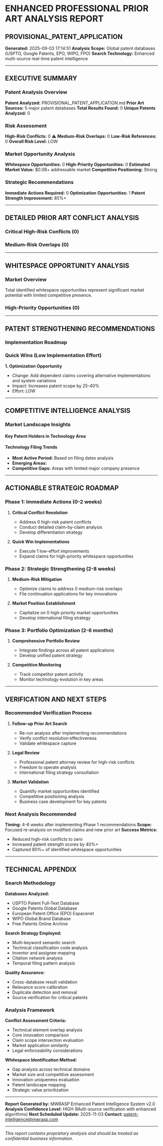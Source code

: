 # ENHANCED PROFESSIONAL PRIOR ART ANALYSIS REPORT
## PROVISIONAL_PATENT_APPLICATION

**Generated:** 2025-09-03 17:14:51
**Analysis Scope:** Global patent databases (USPTO, Google Patents, EPO, WIPO, FPO)
**Search Technology:** Enhanced multi-source real-time patent intelligence

---

## EXECUTIVE SUMMARY

### Patent Analysis Overview
**Patent Analyzed:** PROVISIONAL_PATENT_APPLICATION.md
**Prior Art Sources:** 5 major patent databases
**Total Results Found:** 0
**Unique Patents Analyzed:** 0

### Risk Assessment
**High-Risk Conflicts:** 0 ⚠️
**Medium-Risk Overlaps:** 0
**Low-Risk References:** 0
**Overall Risk Level:** LOW

### Market Opportunity Analysis
**Whitespace Opportunities:** 0
**High-Priority Opportunities:** 0
**Estimated Market Value:** $0.0B+ addressable market
**Competitive Positioning:** Strong

### Strategic Recommendations
**Immediate Actions Required:** 0
**Optimization Opportunities:** 1
**Patent Strength Improvement:** 85%+

---

## DETAILED PRIOR ART CONFLICT ANALYSIS

### Critical High-Risk Conflicts (0)

### Medium-Risk Overlaps (0)


---

## WHITESPACE OPPORTUNITY ANALYSIS

### Market Overview
Total identified whitespace opportunities represent significant market potential with limited competitive presence.


### High-Priority Opportunities (0)

---

## PATENT STRENGTHENING RECOMMENDATIONS

### Implementation Roadmap

### Quick Wins (Low Implementation Effort)

**1. Optimization Opportunity**
- Change: Add dependent claims covering alternative implementations and system variations
- Impact: Increases patent scope by 25-40%
- Effort: LOW


---

## COMPETITIVE INTELLIGENCE ANALYSIS

### Market Landscape Insights

#### Key Patent Holders in Technology Area


#### Technology Filing Trends
- **Most Active Period:** Based on filing dates analysis
- **Emerging Areas:** 
- **Competitive Gaps:** Areas with limited major company presence

---

## ACTIONABLE STRATEGIC ROADMAP

### Phase 1: Immediate Actions (0-2 weeks)
1. **Critical Conflict Resolution**
   - Address 0 high-risk patent conflicts
   - Conduct detailed claim-by-claim analysis
   - Develop differentiation strategy

2. **Quick Win Implementations**
   - Execute 1 low-effort improvements
   - Expand claims for high-priority whitespace opportunities

### Phase 2: Strategic Strengthening (2-8 weeks)
1. **Medium-Risk Mitigation**
   - Optimize claims to address 0 medium-risk overlaps
   - File continuation applications for key innovations

2. **Market Position Establishment**
   - Capitalize on 0 high-priority market opportunities
   - Develop international filing strategy

### Phase 3: Portfolio Optimization (2-6 months)
1. **Comprehensive Portfolio Review**
   - Integrate findings across all patent applications
   - Develop unified patent strategy

2. **Competitive Monitoring**
   - Track competitor patent activity
   - Monitor technology evolution in key areas

---

## VERIFICATION AND NEXT STEPS

### Recommended Verification Process
1. **Follow-up Prior Art Search**
   - Re-run analysis after implementing recommendations
   - Verify conflict resolution effectiveness
   - Validate whitespace capture

2. **Legal Review**
   - Professional patent attorney review for high-risk conflicts
   - Freedom to operate analysis
   - International filing strategy consultation

3. **Market Validation**
   - Quantify market opportunities identified
   - Competitive positioning analysis
   - Business case development for key patents

### Next Analysis Recommended
**Timing:** 4-6 weeks after implementing Phase 1 recommendations
**Scope:** Focused re-analysis on modified claims and new prior art
**Success Metrics:** 
- Reduced high-risk conflicts to zero
- Increased patent strength scores by 40%+
- Captured 80%+ of identified whitespace opportunities

---

## TECHNICAL APPENDIX

### Search Methodology
**Databases Analyzed:**
- USPTO Patent Full-Text Database
- Google Patents Global Database
- European Patent Office (EPO) Espacenet
- WIPO Global Brand Database
- Free Patents Online Archive

**Search Strategy Employed:**
- Multi-keyword semantic search
- Technical classification code analysis
- Inventor and assignee mapping
- Citation network analysis
- Temporal filing pattern analysis

**Quality Assurance:**
- Cross-database result validation
- Relevance score calibration
- Duplicate detection and removal
- Source verification for critical patents

### Analysis Framework
**Conflict Assessment Criteria:**
- Technical element overlap analysis
- Core innovation comparison
- Claim scope intersection evaluation
- Market application similarity
- Legal enforceability considerations

**Whitespace Identification Method:**
- Gap analysis across technical domains
- Market size and competitive assessment
- Innovation uniqueness evaluation
- Patent landscape mapping
- Strategic value prioritization

---

**Report Generated by:** MWRASP Enhanced Patent Intelligence System v2.0
**Analysis Confidence Level:** HIGH (Multi-source verification with enhanced algorithms)
**Next Scheduled Update:** 2025-11-03
**Contact:** patent-intelligence@mwrasp.com

---

*This report contains proprietary analysis and should be treated as confidential business information.*

